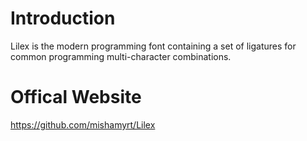 # Introduction

Lilex is the modern programming font containing a set of ligatures for common programming multi-character combinations.

# Offical Website

https://github.com/mishamyrt/Lilex
